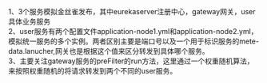 1、3个服务模拟金丝雀发布，其中eurekaserver注册中心，gateway网关，user具体业务服务  
2、user服务有两个配置文件application-node1.yml和application-node2.yml，模拟统一服务的多个实例。两者区别主要是端口号以及一个用于标识服务的mete-data.lanucher,网关也是根据这个值来区分转发到具体哪个服务。  
3、主要关注gateway服务的preFilter的run方法，这里通过一个权重随机算法，来按照权重随机的将请求转发到两个不同的user服务。
